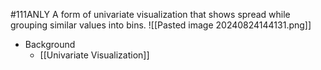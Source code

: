 #111ANLY 
A form of univariate visualization that shows spread while grouping similar values into bins.
![[Pasted image 20240824144131.png]]
* Background
	* [[Univariate Visualization]]